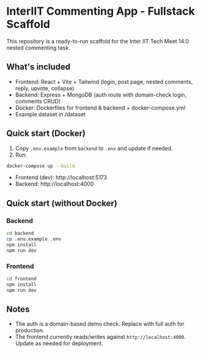 # InterIIT Commenting App - Fullstack Scaffold

This repository is a ready-to-run scaffold for the Inter IIT Tech Meet 14.0 nested commenting task.

## What's included

- Frontend: React + Vite + Tailwind (login, post page, nested comments, reply, upvote, collapse)
- Backend: Express + MongoDB (auth route with domain-check login, comments CRUD)
- Docker: Dockerfiles for frontend & backend + docker-compose.yml
- Example dataset in /dataset

## Quick start (Docker)

1. Copy `.env.example` from `backend` to `.env` and update if needed.
2. Run:
```bash
docker-compose up --build
```
- Frontend (dev): http://localhost:5173
- Backend: http://localhost:4000

## Quick start (without Docker)

### Backend
```bash
cd backend
cp .env.example .env
npm install
npm run dev
```

### Frontend
```bash
cd frontend
npm install
npm run dev
```

## Notes
- The auth is a domain-based demo check. Replace with full auth for production.
- The frontend currently reads/writes against `http://localhost:4000`. Update as needed for deployment.

